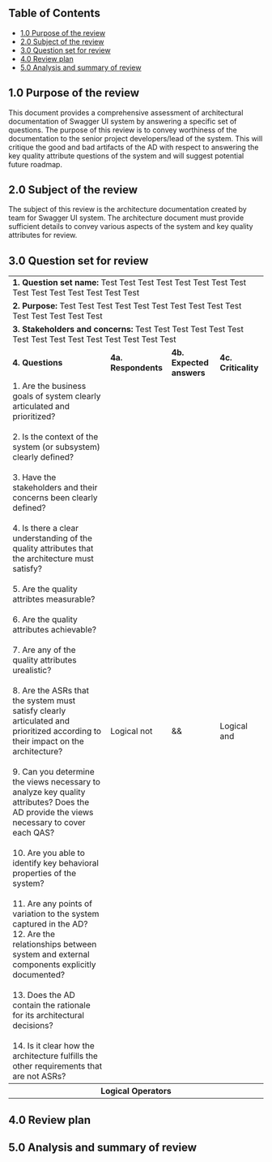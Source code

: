 
## Table of Contents

 - [1.0 Purpose of the review](#10-purpose-of-the-review)
 - [2.0 Subject of the review](#20-subject-of-the-review)
 - [3.0 Question set for review](#30-question-set-for-review)
 - [4.0 Review plan](#40-review-plan)
 - [5.0 Analysis and summary of review](#50-analysis-and-summary-of-review)


## 1.0 Purpose of the review

This document provides a comprehensive assessment of architectural documentation of Swagger UI system by answering a specific set of questions. The purpose of this review is to convey worthiness of the documentation to the senior project developers/lead of the system. This will critique the good and bad artifacts of the AD with respect to answering the key quality attribute questions of the system and will suggest potential future roadmap.

## 2.0 Subject of the review

The subject of this review is the architecture documentation created by team for Swagger UI system. The architecture document must provide sufficient details to convey various aspects of the system and key quality attributes for review.

## 3.0 Question set for review

<table>

  <tr><td colspan=4><b>1. Question set name:</b> Test Test Test Test Test Test Test Test Test Test Test Test Test Test Test</td></tr>
  <tr><td colspan=4><b>2. Purpose:</b> Test Test Test Test Test Test Test Test Test Test Test Test Test Test Test</td></tr>
  <tr><td colspan=4><b>3. Stakeholders and concerns:</b> Test Test Test Test Test Test Test Test Test Test Test Test Test Test Test</td></tr>
  <tr><td><b>4. Questions</b></td><td><b>4a. Respondents</b></td><td><b>4b. Expected answers</b></td><td><b>4c. Criticality</b></td></tr>
  
  <tr>
  <td>
  1. Are the business goals of system clearly articulated and prioritized?</br></br>
  2. Is the context of the system (or subsystem) clearly defined? </br></br>
  3. Have the stakeholders and their concerns been clearly defined? </br></br>
  4. Is there a clear understanding of the quality attributes that the architecture must satisfy? </br></br>
  5. Are the quality attribtes measurable? </br></br>
  6. Are the quality attributes achievable? </br></br>
  7. Are any of the quality attributes urealistic? </br></br>
  8. Are the ASRs that the system must satisfy clearly articulated and prioritized according to their impact on the architecture? </br></br>
  9. Can you determine the views necessary to analyze key quality attributes? Does the AD provide the views necessary to cover each QAS? </br></br>
  10. Are you able to identify key behavioral properties of the system? </br></br>
  11. Are any points of variation to the system captured in the AD?
  12. Are the relationships between system and external components explicitly documented? </br></br>
  13. Does the AD contain the rationale for its architectural decisions? </br></br>
  14. Is it clear how the architecture fulfills the other requirements that are not ASRs? </br>
  </td>
  
  <td>Logical not</td>
  
  <td>&&</td>
  
  <td>Logical and</td>
  
  </tr>
  
  <tr><th colspan=4>Logical Operators</th></tr>
  
  
</table>



## 4.0 Review plan


## 5.0 Analysis and summary of review
